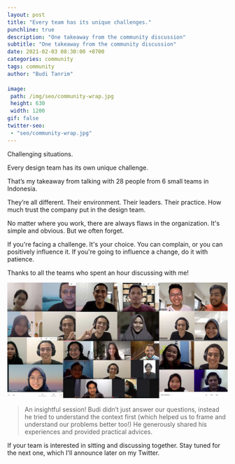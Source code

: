 ```yaml
---
layout: post
title: "Every team has its unique challenges."
punchline: true
description: "One takeaway from the community discussion"
subtitle: "One takeaway from the community discussion"
date: 2021-02-03 08:30:00 +0700
categories: community
tags: community
author: "Budi Tanrim"

image:
 path: /img/seo/community-wrap.jpg
 height: 630
 width: 1200
gif: false
twitter-seo: 
 - "seo/community-wrap.jpg"
---
```


Challenging situations.

Every design team has its own unique challenge.

That’s my takeaway from talking with 28 people from 6 small teams in Indonesia. 

They’re all different. Their environment. Their leaders. Their practice. How much trust the company put in the design team.

No matter where you work, there are always flaws in the organization. It's simple and obvious. But we often forget.

If you're facing a challenge. It's your choice. You can complain, or you can positively influence it. If you're going to influence a change, do it with patience.

Thanks to all the teams who spent an hour discussing with me!

<div class="img-wrapper m-b-m">
    <img src="/img/seo/community-wrap.jpg" alt="Community discussion" class="illustration" />
</div>


> An insightful session! Budi didn’t just answer our questions, instead he tried to understand the context first (which helped us to frame and understand our problems better too!) He generously shared his experiences and provided practical advices.

If your team is interested in sitting and discussing together. Stay tuned for the next one, which I'll announce later on my Twitter.